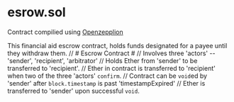 # esrow.sol

Contract compilied using [Openzepplion ](https://docs.openzeppelin.com/contracts/4.x/api/utils#escrow)

This financial aid escrow contract, holds funds designated for a payee until they withdraw them.
// # Escrow Contract #
// Involves three 'actors' -- 'sender', 'recipient', 'arbitrator'
// Holds Ether from 'sender' to be transferred to 'recipient'.
// Ether in contract is transferred to 'recipient' when two of the three 'actors' `confirm`.
// Contract can be `void`ed by 'sender' after `block.timestamp` is past 'timestampExpired'
// Ether is transferred to 'sender' upon successful `void`.

